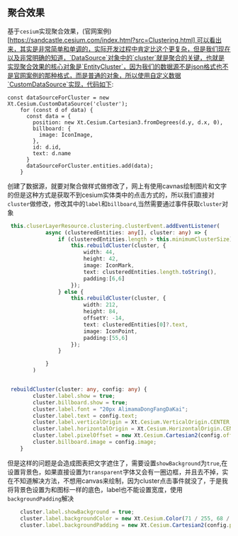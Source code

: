 ## 聚合效果

基于`cesium`实现聚合效果，(官网案例)[https://sandcastle.cesium.com/index.html?src=Clustering.html],可以看出来，其实是非常简单和单调的，实际开发过程中肯定比这个更复杂，但是我们现在以及非常明确的知道，`DataSource`对象中的`cluster`就是聚合的关键，也就是实现聚合效果的核心对象是`EntityCluster`，因为我们的数据源不是json格式也不是官网案例的那种格式，而是普通的对象，所以使用自定义数据`CustomDataSource`实现，代码如下:

```tsx
const dataSourceForCluster = new Xt.Cesium.CustomDataSource('cluster');
    for (const d of data) {
      const data = {
        position: new Xt.Cesium.Cartesian3.fromDegrees(d.y, d.x, 0),
        billboard: {
          image: IconImage,
        },
        id: d.id,
        text: d.name
      }
      dataSourceForCluster.entities.add(data);
    }
```

创建了数据源，就要对聚合做样式做修改了，网上有使用cavnas绘制图片和文字的但是这种方式是获取不到cesium实体类中的点击方式的，所以我们直接对`cluster`做修改，修改其中的`label`和`billboard`,当然需要通过事件获取`cluster`对象
```ts
 this.cluserLayerResource.clustering.clusterEvent.addEventListener(
            async (clusteredEntities: any[], cluster: any) => {
                if (clusteredEntities.length > this.minimumClusterSize) {
                    this.rebuildCluster(cluster, {
                        width: 44,
                        height: 42,
                        image: IconMark,
                        text: clusteredEntities.length.toString(),
                        padding:[6,6]
                    });
                } else {
                    this.rebuildCluster(cluster, {
                        width: 212,
                        height: 84,
                        offsetY: -14,
                        text: clusteredEntities[0]?.text,
                        image: IconPoint,
                        padding:[55,6]
                    });
                }

            }
        )


 rebuildCluster(cluster: any, config: any) {
        cluster.label.show = true;
        cluster.billboard.show = true;
        cluster.label.font = "20px AlimamaDongFangDaKai";
        cluster.label.text = config.text;
        cluster.label.verticalOrigin = Xt.Cesium.VerticalOrigin.CENTER;
        cluster.label.horizontalOrigin = Xt.Cesium.HorizontalOrigin.CENTER;
        cluster.label.pixelOffset = new Xt.Cesium.Cartesian2(config.offsetX, config.offsetY)
        cluster.billboard.image = config.image;
    }
```


但是这样的问题是会造成图表把文字遮住了，需要设置`showBackground`为`true`,在设置背景色，如果直接设置为`transparent`字体又会有一圈边框，并且去不掉，实在不知道解决方法，不想用canvas来绘制，因为cluster点击事件就没了，于是我将背景色设置为和图标一样的底色，label也不能设置宽度，使用`backgroundPadding`解决
```ts
    cluster.label.showBackground = true;
    cluster.label.backgroundColor = new Xt.Cesium.Color(71 / 255, 68 / 255, 61 / 255, 0.8);
    cluster.label.backgroundPadding = new Xt.Cesium.Cartesian2(config.padding[0], config.padding[1]);
```